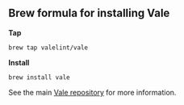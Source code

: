 ## Brew formula for installing Vale

**Tap** 

`brew tap valelint/vale`

**Install**

`brew install vale`

See the main [Vale repository](https://github.com/jdkato/vale) for more information.

